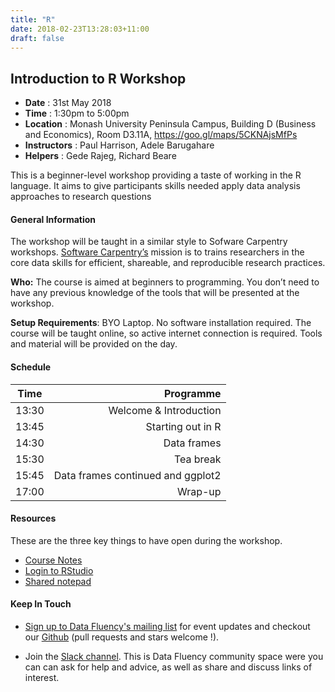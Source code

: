 ```yaml
---
title: "R"
date: 2018-02-23T13:28:03+11:00
draft: false
---
```


## Introduction to R Workshop

- **Date** : 31st May 2018
- **Time** : 1:30pm to 5:00pm
- **Location** : Monash University Peninsula Campus, 
                 Building D (Business and Economics), 
                 Room D3.11A,
                 https://goo.gl/maps/5CKNAjsMfPs
-	**Instructors** :	Paul Harrison, Adele Barugahare
-	**Helpers** : Gede Rajeg, Richard Beare		


This is a beginner-level workshop providing a taste of working in the R language. It aims to give participants skills needed apply data analysis approaches to research questions

#### General Information

The workshop will be taught in a similar style to Sofware Carpentry workshops. [Software Carpentry’s](https://software-carpentry.org/) mission is to trains researchers in the core data skills for efficient, shareable, and reproducible research practices.

**Who:** The course is aimed at beginners to programming. You don’t need to have any previous knowledge of the tools that will be presented at the workshop.

**Setup Requirements**: BYO Laptop. No software installation required. The course will be taught online, so active internet connection is required. Tools and material will be provided on the day.

#### Schedule

Time	|	Programme
-----------	| ------------------:
13:30	|	Welcome & Introduction
13:45	|	Starting out in R
14:30	|	Data frames
15:30	|	Tea break
15:45	|	Data frames continued and ggplot2
17:00	|	Wrap-up

#### Resources

These are the three key things to have open during the workshop.

*	[Course Notes](https://monashdatafluency.github.io/r-intro-halfday/)
*	[Login to RStudio](http://biotraining.erc.monash.edu:8787/)
*	[Shared notepad](http://biotraining.erc.monash.edu:9001/p/intro_r_data_fluency_31_may_2018)

#### Keep In Touch

* [Sign up to Data Fluency's mailing list](http://eepurl.com/dmzhGH) for event updates and checkout our [Github](https://github.com/MonashDataFluency) (pull requests and stars welcome !). 

* Join the [Slack channel](https://datafluency.slack.com). This is Data Fluency community space were you can can ask for help and advice, as well as share and discuss links of interest. 
